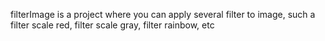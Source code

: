 filterImage is a project where you can apply several filter to image, such a filter scale red, filter scale gray, 
filter rainbow, etc
